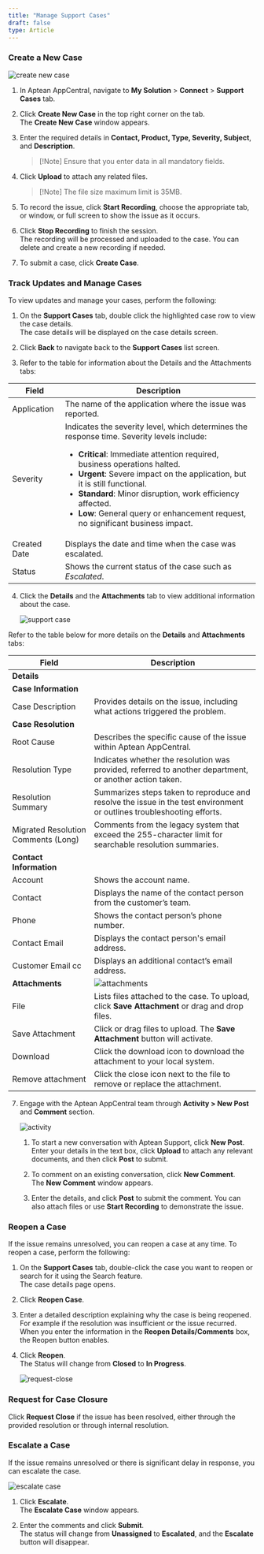 ```yaml
---
title: "Manage Support Cases"
draft: false
type: Article
---
```


### Create a New Case

![create new case](assets/Images/connect-create-new-case.png)

1.	In Aptean AppCentral, navigate to **My Solution** > **Connect** > **Support Cases** tab.

2.	Click **Create New Case** in the top right corner on the tab. <br>The **Create New Case** window appears. 

3.	Enter the required details in **Contact, Product, Type, Severity, Subject**, and **Description**. 
    >[!Note] Ensure that you enter data in all mandatory fields. 

4.	Click **Upload** to attach any related files.
    >[!Note] The file size maximum limit is 35MB.

5.	To record the issue, click **Start Recording**, choose the appropriate tab, or window, or full screen to show the issue as it occurs. 

6. Click **Stop Recording** to finish the session. <br>The recording will be processed and uploaded to the case. You can delete and create a new recording if needed. 

7.	To submit a case, click **Create Case**. 

### Track Updates and Manage Cases

To view updates and manage your cases, perform the following: 

1. On the **Support Cases** tab, double click  the highlighted case row to view the case details.<br>The case details will be displayed on the case details screen.

2.	Click **Back** to navigate back to the **Support Cases** list screen.

3. Refer to the table for information about the Details and the Attachments tabs: 
 
|**Field**| **Description**|
|--|--|
|Application |The name of the application where the issue was reported.|
|Severity| Indicates the severity level, which determines the response time. Severity levels include:<ul><li> **Critical**: Immediate attention required, business operations halted. </li> <li>**Urgent**: Severe impact on the application, but it is still functional.</li>  <li>**Standard**: Minor disruption, work efficiency affected.</li> <li>**Low**: General query or enhancement request, no significant business impact.</li></ul>|
| Created Date|Displays the date and time when the case was escalated.|
| Status| Shows the current status of the case such as *Escalated*.|

4. Click the **Details** and the **Attachments** tab to view additional information about the case.

    ![support case](assets/Images/connect-request-close.png)

Refer to the table below for more details on the **Details** and **Attachments** tabs:

| **Field** | **Description**|
|-|-|
|**Details**||
|**Case Information**|
|Case Description|Provides details on the issue, including what actions triggered the problem.|
|**Case Resolution** |
| Root Cause|Describes the specific cause of the issue within Aptean AppCentral.|
| Resolution Type|Indicates whether the resolution was provided, referred to another department, or another action taken.|
|Resolution Summary|Summarizes steps taken to reproduce and resolve the issue in the test environment or outlines troubleshooting efforts.|
|Migrated Resolution Comments (Long)|Comments from the legacy system that exceed the 255-character limit for searchable resolution summaries.|
|**Contact Information**|
|Account|Shows the account name.|
|Contact|Displays the name of the contact person from the customer’s team.|
|Phone|Shows the contact person’s phone number.|
|Contact Email|Displays the contact person's email address.|
|Customer Email cc |Displays an additional contact’s email address.|
|**Attachments**| ![attachments](assets/Images/connect-attachments.png)|
|File|Lists files attached to the case. To upload, click **Save Attachment** or drag and drop files.|
|Save Attachment|Click or drag files to upload. The **Save Attachment** button will activate.|
|Download|Click the download icon to download the attachment to your local system.|
|Remove attachment|Click the close icon next to the file to remove or replace the attachment.|

7. Engage with the Aptean AppCentral team through **Activity > New Post** and **Comment** section.

    ![activity](assets/Images/connect-activity.png)
   
    1. To start a new conversation with Aptean Support, click **New Post**. Enter your details in the text box, click **Upload** to attach any relevant documents, and then click **Post** to submit.

    2. To comment on an existing conversation, click **New Comment**.  <br> The **New Comment** window appears.

    3. Enter the details, and click **Post** to submit the comment. You can also attach files or use **Start Recording** to demonstrate the issue.

### Reopen a Case
If the issue remains unresolved, you can reopen a case at any time.
To reopen a case, perform the following:

1.	On the **Support Cases** tab, double-click the case you want to reopen or search for it using the Search feature. <br>The case details page opens.

2.	Click **Reopen Case**.

3.	Enter a detailed description explaining why the case is being reopened. For example if the resolution was insufficient or the issue recurred. <br> When you enter the information in the **Reopen Details/Comments** box, the Reopen button enables.

4.	Click **Reopen**. <br>The Status will change from **Closed** to **In Progress**.

     ![request-close](assets/Images/connect-request-close.png)

### Request for Case Closure

Click **Request Close** if the issue has been resolved, either through the provided resolution or through internal resolution.

### Escalate a Case

If the issue remains unresolved or there is significant delay in response, you can escalate the case.

![escalate case](assets/Images/connect-escalate-case.png)

1. Click **Escalate**.<br> The **Escalate Case** window appears.

2. Enter the comments and click **Submit**.   <br> The status will change from **Unassigned** to **Escalated**, and the **Escalate** button will disappear.


